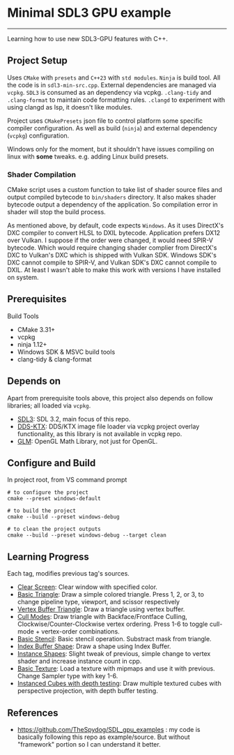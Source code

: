 # Minimal SDL3 GPU example
---

Learning how to use new SDL3-GPU features with C++.

## Project Setup
Uses `CMake` with `presets` and `C++23` with `std modules`. `Ninja` is build tool.
All the code is in `sdl3-min-src.cpp`.
External dependencies are managed via `vcpkg`. `SDL3` is consumed as an dependency via vcpkg.
`.clang-tidy` and `.clang-format` to maintain code formatting rules.
`.clangd` to experiment with using clangd as lsp, it doesn't like modules.

Project uses `CMakePresets` json file to control platform some specific compiler configuration.
As well as build (`ninja`) and external dependency (`vcpkg`) configuration.

Windows only for the moment, but it shouldn't have issues compiling on linux with **some** tweaks. e.g. adding Linux build presets.

### Shader Compilation
CMake script uses a custom function to take list of shader source files and output compiled bytecode to `bin/shaders` directory. It also makes shader bytecode output a dependency of the application. 
So compilation error in shader will stop the build process.

As mentioned above, by default, code expects `Windows`. As it uses DirectX's DXC compiler to convert HLSL to DXIL bytecode. Application prefers DX12 over Vulkan. I suppose if the order were changed, it would need SPIR-V bytecode. Which would require changing shader complier from DirectX's DXC to Vulkan's DXC which is shipped with Vulkan SDK. Windows SDK's DXC cannot compile to SPIR-V, and Vulkan SDK's DXC cannot compile to DXIL. At least I wasn't able to make this work with versions I have installed on system.

## Prerequisites
Build Tools
- CMake 3.31+
- vcpkg
- ninja 1.12+
- Windows SDK & MSVC build tools
- clang-tidy & clang-format

## Depends on
Apart from prerequisite tools above, this project also depends on follow libraries; all loaded via `vcpkg`.
- [SDL3](https://github.com/libsdl-org/SDL): SDL 3.2, main focus of this repo.
- [DDS-KTX](https://github.com/septag/dds-ktx): DDS/KTX image file loader via vcpkg project overlay functionality, as this library is not available in vcpkg repo.
- [GLM](https://github.com/g-truc/glm): OpenGL Math Library, not just for OpenGL.

## Configure and Build
In project root, from VS command prompt
```shell
# to configure the project
cmake --preset windows-default

# to build the project
cmake --build --preset windows-debug

# to clean the project outputs
cmake --build --preset windows-debug --target clean
```

## Learning Progress
Each tag, modifies previous tag's sources.
- [Clear Screen](https://github.com/Roy-Fokker/sdl3-gpu-minimal/tree/0-clear-screen): Clear window with specified color.
- [Basic Triangle](https://github.com/Roy-Fokker/sdl3-gpu-minimal/tree/1-raw-triangle): Draw a simple colored triangle. Press 1, 2, or 3, to change pipeline type, viewport, and scissor respectively
- [Vertex Buffer Triangle](https://github.com/Roy-Fokker/sdl3-gpu-minimal/tree/2-vertex-buffer): Draw a triangle using vertex buffer.
- [Cull Modes](https://github.com/Roy-Fokker/sdl3-gpu-minimal/tree/3-cull-modes): Draw triangle with Backface/Frontface Culling, Clockwise/Counter-Clockwise vertex ordering. Press 1-6 to toggle cull-mode + vertex-order combinations.
- [Basic Stencil](https://github.com/Roy-Fokker/sdl3-gpu-minimal/tree/4-basic-stencil): Basic stencil operation. Substract mask from triangle.
- [Index Buffer Shape](https://github.com/Roy-Fokker/sdl3-gpu-minimal/tree/5-index-buffer): Draw a shape using Index Buffer.
- [Instance Shapes](https://github.com/Roy-Fokker/sdl3-gpu-minimal/tree/6-instance-shapes): Slight tweak of previous, simple change to vertex shader and increase instance count in cpp.
- [Basic Texture](https://github.com/Roy-Fokker/sdl3-gpu-minimal/tree/7-basic-texture): Load a texture with mipmaps and use it with previous. Change Sampler type with key 1-6.
- [Instanced Cubes with depth testing](https://github.com/Roy-Fokker/sdl3-gpu-minimal/tree/8-instanced-cubes): Draw multiple textured cubes with perspective projection, with depth buffer testing.

## References
- <https://github.com/TheSpydog/SDL_gpu_examples> : my code is basically following this repo as example/source. But without "framework" portion so I can understand it better.